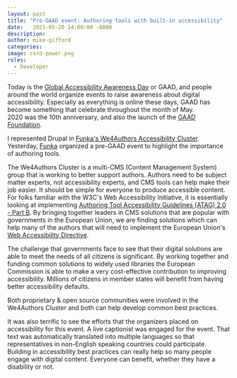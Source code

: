 ```yaml
---
layout: post
title: "Pre-GAAD event: Authoring tools with built-in accessibility"
date:   2021-05-20 14:00:00 -0800
description: 
author: mike-gifford
categories: 
image: card-power.png
roles:
  - Developer
---
```


Today is the [Global Accessibility Awareness Day](https://globalaccessibilityawarenessday.org/) or GAAD, 
and people around the world organize events to raise awareness about digital accessibility. Especially as everything is online these days, GAAD has become something that celebrate throughout the month of May.  
2020 was the 10th anniversary, and also the launch of the [GAAD Foundation](https://gaad.foundation/). 

I represented Drupal in [Funka's We4Authors Accessibility Cluster](https://accessibilitycluster.com/). Yesterday, [Funka](https://www.funka.com/) organized a pre-GAAD event to highlight the importance of authoring tools.

The We4Authors Cluster is a multi-CMS (Content Management System) group that is working to better support authors. Authors need to be subject matter experts, not accessibility experts, and CMS tools can help make their job easier. It should be simple for everyone to produce accessible content. For folks familiar with the W3C's Web Accessibility Initiative, it is essentially
looking at implementing [Authoring Tool Accessibility Guidelines (ATAG) 2.0 - Part B](https://www.w3.org/TR/ATAG20/#part_b). By bringing together leaders in CMS solutions that are popular with governments in the 
European Union, we are finding solutions which can help many of the authors that will need to implement the European Union's [Web Accessibility Directive](https://en.wikipedia.org/wiki/Web_Accessibility_Directive). 

The challenge that governments face to see that their digital solutions are able to meet the needs of all citizens is significant. By working together and funding common solutions to widely used libraries the 
European Commission is able to make a very cost-effective contribution to improving accessibility. Millions of citizens in member states will benefit from having better accessibility defaults.

Both proprietary & open source communities were involved in the We4Authors Cluster and both can help develop common best practices. 

It was also terrific to see the efforts that the organizers placed on accessibility for this event. A live captionist was engaged for the event. That text was automatically translated into multiple languages so that representatives in non-English speaking countries could participate.
Building in accessibility best practices can really help so many people engage with digital content. Everyone can benefit, whether they have a disability or not. 
